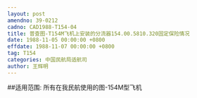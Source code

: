 ```yaml
---
layout: post
amendno: 39-0212
cadno: CAD1988-T154-04
title: 普查图-T154M飞机上安装的分流器154.00.5810.320固定保险情况
date: 1988-11-05 00:00:00 +0800
effdate: 1988-11-07 00:00:00 +0800
tag: T154
categories: 中国民航局适航司
author: 王辉明
---
```


##适用范围:
所有在我民航使用的图-154M型飞机


